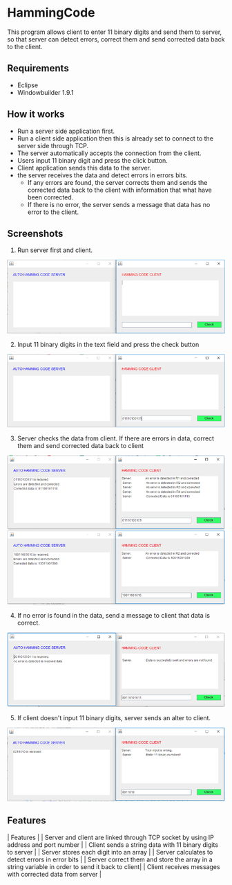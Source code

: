 # HammingCode

This program allows client to enter 11 binary digits and send them to server, so that server can detect errors, correct them and send corrected data back to the client.


## Requirements

* Eclipse
* Windowbuilder 1.9.1



## How it works

  - Run a server side application first.
  - Run a client side application then this is already set to connect to the server side through TCP.
  - The server automatically accepts the connection from the client.
  - Users input 11 binary digit and press the click button.
  - Client application sends this data to the server.
  - the server receives the data and detect errors in errors bits.
    - If any errors are found, the server corrects them and sends the corrected data back to the client with information that what have been corrected.
    - If there is no error, the server sends a message that data has no error to the client.



## Screenshots

1. Run server first and client.

![alt text](https://github.com/s3634359/HammingCode/blob/master/screenshots/h1.PNG)

2. Input 11 binary digits in the text field and press the check button

![alt text](https://github.com/s3634359/HammingCode/blob/master/screenshots/h2.PNG)

3. Server checks the data from client. If there are errors in data, correct them and send corrected data back to client

![alt text](https://github.com/s3634359/HammingCode/blob/master/screenshots/h3.PNG)
![alt text](https://github.com/s3634359/HammingCode/blob/master/screenshots/h4.PNG)

4. If no error is found in the data, send a message to client that data is correct.

![alt text](https://github.com/s3634359/HammingCode/blob/master/screenshots/h6.PNG)

5. If client doesn't input 11 binary digits, server sends an alter to client.

![alt text](https://github.com/s3634359/HammingCode/blob/master/screenshots/h5.PNG)


## Features

| Features |
| Server and client are linked through TCP socket by using IP address and port number |
| Client sends a string data with 11 binary digits to server |
| Server stores each digit into an array |
| Server calculates to detect errors in error bits |
| Server correct them and store the array in a string variable in order to send it back to client|
| Client receives messages with corrected data from server |
